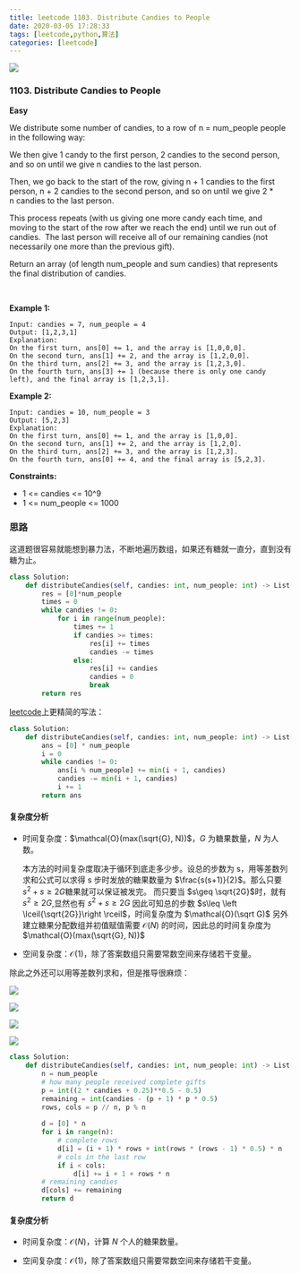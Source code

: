 ```yaml
---
title: leetcode 1103. Distribute Candies to People
date: 2020-03-05 17:28:33
tags: [leetcode,python,算法]
categories: [leetcode]
---
```


<img src="http://lishengyu.xyz/pubgm/IMG_5514.PNG" >

### 1103. Distribute Candies to People

**Easy**

We distribute some number of candies, to a row of n = num_people people in the following way:

We then give 1 candy to the first person, 2 candies to the second person, and so on until we give n candies to the last person.

Then, we go back to the start of the row, giving n + 1 candies to the first person, n + 2 candies to the second person, and so on until we give 2 * n candies to the last person.

This process repeats (with us giving one more candy each time, and moving to the start of the row after we reach the end) until we run out of candies.  The last person will receive all of our remaining candies (not necessarily one more than the previous gift).

Return an array (of length num_people and sum candies) that represents the final distribution of candies.

 

**Example 1:**

```
Input: candies = 7, num_people = 4
Output: [1,2,3,1]
Explanation:
On the first turn, ans[0] += 1, and the array is [1,0,0,0].
On the second turn, ans[1] += 2, and the array is [1,2,0,0].
On the third turn, ans[2] += 3, and the array is [1,2,3,0].
On the fourth turn, ans[3] += 1 (because there is only one candy left), and the final array is [1,2,3,1].
```

**Example 2:**

```
Input: candies = 10, num_people = 3
Output: [5,2,3]
Explanation: 
On the first turn, ans[0] += 1, and the array is [1,0,0].
On the second turn, ans[1] += 2, and the array is [1,2,0].
On the third turn, ans[2] += 3, and the array is [1,2,3].
On the fourth turn, ans[0] += 4, and the final array is [5,2,3].
```

**Constraints:**

- 1 <= candies <= 10^9
- 1 <= num_people <= 1000

### 思路

这道题很容易就能想到暴力法，不断地遍历数组，如果还有糖就一直分，直到没有糖为止。

```python
class Solution:
    def distributeCandies(self, candies: int, num_people: int) -> List[int]:
        res = [0]*num_people
        times = 0
        while candies != 0:
            for i in range(num_people):
                times += 1
                if candies >= times:
                    res[i] += times
                    candies -= times
                else:
                    res[i] += candies
                    candies = 0
                    break
        return res
```

[leetcode](https://leetcode-cn.com/problems/distribute-candies-to-people/solution/fen-tang-guo-ii-by-leetcode-solution/)上更精简的写法：

```python
class Solution:
    def distributeCandies(self, candies: int, num_people: int) -> List[int]:
        ans = [0] * num_people
        i = 0
        while candies != 0:
            ans[i % num_people] += min(i + 1, candies)
            candies -= min(i + 1, candies)
            i += 1
        return ans

```

#### 复杂度分析

- 时间复杂度：$\mathcal{O}(max(\sqrt{G}, N))$，$G$ 为糖果数量，$N$ 为人数。
  
  本方法的时间复杂度取决于循环到底走多少步。设总的步数为 s，用等差数列求和公式可以求得 s 步时发放的糖果数量为 $\frac{s(s+1)}{2}$。那么只要 $s^2+s\geq 2G$糖果就可以保证被发完。
  而只要当 $s\geq \sqrt{2G}$时，就有 $s^2\geq 2G$,显然也有 $s^2+s\geq 2G$
  因此可知总的步数 $s\leq \left \lceil{\sqrt{2G}}\right \rceil$，时间复杂度为 $\mathcal{O}(\sqrt G)$
  另外建立糖果分配数组并初值赋值需要 $\mathcal{O}(N)$ 的时间，因此总的时间复杂度为 $\mathcal{O}(max(\sqrt{G}, N))$

- 空间复杂度：$\mathcal{O}(1)$，除了答案数组只需要常数空间来存储若干变量。


除此之外还可以用等差数列求和，但是推导很麻烦：

![](http://lishengyu.xyz/leetcode/11031.png)

![](http://lishengyu.xyz/leetcode/11032.png)

![](http://lishengyu.xyz/leetcode/11033.png)

![](http://lishengyu.xyz/leetcode/11034.png)


```python
class Solution:
    def distributeCandies(self, candies: int, num_people: int) -> List[int]:
        n = num_people
        # how many people received complete gifts
        p = int((2 * candies + 0.25)**0.5 - 0.5) 
        remaining = int(candies - (p + 1) * p * 0.5)
        rows, cols = p // n, p % n
        
        d = [0] * n
        for i in range(n):
            # complete rows
            d[i] = (i + 1) * rows + int(rows * (rows - 1) * 0.5) * n
            # cols in the last row
            if i < cols:
                d[i] += i + 1 + rows * n
        # remaining candies        
        d[cols] += remaining
        return d
```

#### 复杂度分析

- 时间复杂度：$\mathcal{O}(N)$，计算 $N$ 个人的糖果数量。

- 空间复杂度：$\mathcal{O}(1)$，除了答案数组只需要常数空间来存储若干变量。


